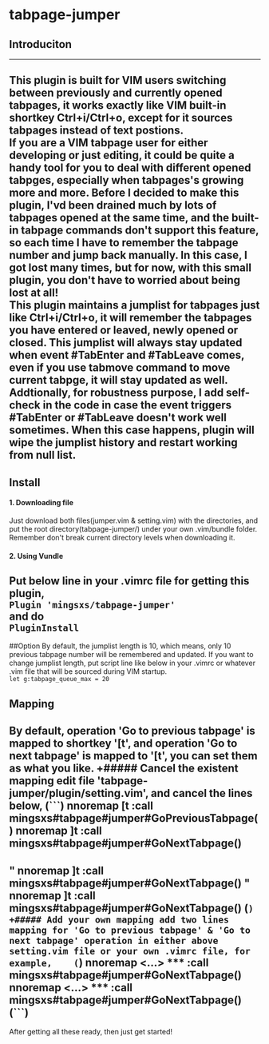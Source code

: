 # tabpage-jumper

## Introduciton
----
This plugin is built for VIM users switching between previously and currently opened tabpages, it works exactly like VIM built-in shortkey Ctrl+i/Ctrl+o, except for it sources tabpages instead of text postions.     
If you are a VIM tabpage user for either developing or just editing, it could be quite a handy tool for you to deal with different opened tabpges, especially when tabpages's growing more and more. Before I decided to make this plugin, I'vd been drained much by lots of tabpages opened at the same time, and the built-in tabpage commands don't support this feature, so each time I have to remember the tabpage number and jump back manually. In this case, I got lost many times, but for now, with this small plugin, you don't have to worried about being lost at all!    
This plugin maintains a jumplist for tabpages just like Ctrl+i/Ctrl+o, it will remember the tabpages you have entered or leaved, newly opened or closed. This jumplist will always stay updated when event #TabEnter and #TabLeave comes, even if you use tabmove command to move current tabpge, it will stay updated as well.   
Addtionally, for robustness purpose, I add self-check in the code in case the event triggers #TabEnter or #TabLeave doesn't work well sometimes. When this case happens, plugin will wipe the jumplist history and restart working from null list.   
----
## Install
#### 1. Downloading file
Just download both files(jumper.vim & setting.vim) with the directories, and put the root directory(tabpage-jumper/) under your own .vim/bundle folder. Remember don't break current directory levels when downloading it.

#### 2. Using Vundle
Put below line in your .vimrc file for getting this plugin,   
`Plugin 'mingsxs/tabpage-jumper'`    
and do   
`PluginInstall`   
-----
##Option
By default, the jumplist length is 10, which means, only 10 previous tabpage number will be remembered and updated. If you want to change jumplist length, put script line like below in your .vimrc or whatever .vim file that will be sourced during VIM startup.   
`let g:tabpage_queue_max = 20`

## Mapping
By default, operation 'Go to previous tabpage' is mapped to shortkey '\[t', and operation 'Go to next tabpage' is mapped to '\[t', you can set them as what you like.
+##### Cancel the existent mapping
edit file 'tabpage-jumper/plugin/setting.vim', and cancel the lines below,
(```)
nnoremap <silent> [t :call mingsxs#tabpage#jumper#GoPreviousTabpage()<cr>
nnoremap <silent> ]t :call mingsxs#tabpage#jumper#GoNextTabpage()<cr>
-----------------------------------------------------------------------------
" nnoremap <silent> ]t :call mingsxs#tabpage#jumper#GoNextTabpage()<cr>
" nnoremap <silent> ]t :call mingsxs#tabpage#jumper#GoNextTabpage()<cr>
(```)
+##### Add your own mapping
add two lines mapping for 'Go to previous tabpage' & 'Go to next tabpage' operation in either above setting.vim file or your own .vimrc file, for example,   
(```)
nnoremap <silent> <...> *** :call mingsxs#tabpage#jumper#GoNextTabpage()<cr>
nnoremap <silent> <...> *** :call mingsxs#tabpage#jumper#GoNextTabpage()<cr>
(```)
------
After getting all these ready, then just get started!
